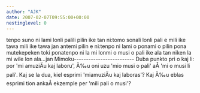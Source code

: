 ```yaml
---
author: "AJK"
date: 2007-02-07T09:55:00+00:00
nestinglevel: 0
---
```

tenpo suno ni lami lonli palili pilin ike tan ni:tomo sonali lonli pali e mili ike tawa mili ike tawa jan antemi pilin e ni:tenpo ni lami o ponami o pilin pona mutekepeken toki ponatenpo ni la mi lonmi o musi o pali ike ala tan niken la mi wile lon ala...jan Mimoku-------------------------
Duba punkto pri o kaj li: por 'mi amuziÄu kaj laboru', Ä‰u oni uzu 'mio musi o pali' aÅ­ 'mi o musi li pali'. Kaj se la dua, kiel esprimi 'miamuziÄu kaj laboras'? Kaj Ä‰u eblas esprimi tion ankaÅ­ ekzemple per 'mili pali o musi'?